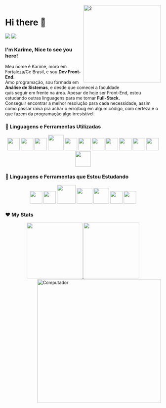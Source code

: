 <img align="right" width="250px" src="https://i.ibb.co/TrTWvMx/2.png" alt="2" border="0">
          
# Hi there 👋
<p align="left">
  <a href="mailto:linhares.karime@gmail.com" alt="Gmail" target="_blank">
  <img src="https://img.shields.io/badge/-Gmail-FF0000?style=flat-square&labelColor=FF0000&logo=gmail&logoColor=white&link=LINK-DO-SEU-EMAIL"/></a>

  <a href="https://www.linkedin.com/in/karime-linhares-13072b73/" alt="Linkedin" target="_blank">
  <img src="https://img.shields.io/badge/-Linkedin-0e76a8?style=flat-square&logo=Linkedin&logoColor=white&link=LINK-DO-SEU-LINKEDIN"/></a>
</p>  

### I'm Karime, Nice to see you here!

<p align="left"> 
  Meu nome é Karime, moro em Fortaleza/Ce Brasil, e sou <strong>Dev Front-End</strong>.<br>
  Amo programação, sou formada em <strong>Análise de Sistemas</strong>, e desde que comecei a faculdade<br>
  quis seguir em frente na área. Apesar de hoje ser Front-End, estou estudando outras linguagens para me tornar <strong>Full-Stack.</strong><br>
  Conseguir encontrar a melhor resolução para cada necessidade, assim como passar raiva pra achar o erro/bug em algum código, com certeza é o que fazem da programação algo irresistível.
</p>

### 🦄 Linguagens e Ferramentas Utilizadas

<p align="center">
<img width="40" src="https://cdn.jsdelivr.net/gh/devicons/devicon/icons/git/git-plain.svg"/>
<img width="40" src="https://cdn.jsdelivr.net/gh/devicons/devicon/icons/github/github-original-wordmark.svg" />
<img width="40" src="https://cdn.jsdelivr.net/gh/devicons/devicon/icons/javascript/javascript-plain.svg"/>
<img width="50" src="https://cdn.jsdelivr.net/gh/devicons/devicon/icons/jquery/jquery-plain-wordmark.svg" />
<img width="40" src="https://cdn.jsdelivr.net/gh/devicons/devicon/icons/bootstrap/bootstrap-plain-wordmark.svg" />
<img width="40" src="https://cdn.jsdelivr.net/gh/devicons/devicon/icons/react/react-original-wordmark.svg" />
<img width="40" src="https://cdn.jsdelivr.net/gh/devicons/devicon/icons/redux/redux-original.svg" />
<img width="40" src="https://cdn.jsdelivr.net/gh/devicons/devicon/icons/html5/html5-plain-wordmark.svg"/>
<img width="40" src="https://cdn.jsdelivr.net/gh/devicons/devicon/icons/css3/css3-plain-wordmark.svg" />
<img width="40" src="https://cdn.jsdelivr.net/gh/devicons/devicon/icons/nodejs/nodejs-plain.svg"/>
<img width="40" src="https://cdn.jsdelivr.net/gh/devicons/devicon/icons/yarn/yarn-original.svg"/>
<img width="50" src="https://cdn.jsdelivr.net/gh/devicons/devicon/icons/npm/npm-original-wordmark.svg" />        
</p>

### 🤔 Linguagens e Ferramentas que Estou Estudando

<p align="center">
<img width="40" src="https://cdn.jsdelivr.net/gh/devicons/devicon/icons/dot-net/dot-net-plain-wordmark.svg" />
<img width="40" src="https://cdn.jsdelivr.net/gh/devicons/devicon/icons/dotnetcore/dotnetcore-original.svg" />
<img width="60" src="https://cdn.jsdelivr.net/gh/devicons/devicon/icons/mysql/mysql-original-wordmark.svg" />
<img width="50" src="https://cdn.jsdelivr.net/gh/devicons/devicon/icons/wordpress/wordpress-original.svg" />
<img width="50" src="https://cdn.jsdelivr.net/gh/devicons/devicon/icons/python/python-original-wordmark.svg" />
<img width="40" src="https://cdn.jsdelivr.net/gh/devicons/devicon/icons/csharp/csharp-line.svg" />
<img width="40" src="https://cdn.jsdelivr.net/gh/devicons/devicon/icons/angularjs/angularjs-plain.svg" />
</p>

### ❤ My Stats


<div align="center">
  <a href="https://github.com/karimelinhares">
  <img height="180em" src="https://github-readme-stats.vercel.app/api?username=karimelinhares&show_icons=true&theme=dracula&include_all_commits=true&count_private=true"/>
  <img height="180em" src="https://github-readme-stats.vercel.app/api/top-langs/?username=karimelinhares&layout=compact&langs_count=7&theme=dracula"/>
</div> 
 
<img src="https://raw.githubusercontent.com/MicaelliMedeiros/micaellimedeiros/master/image/computer-illustration.png" min-width="400px" max-width="400px" width="400px" align="right" alt="Computador">
